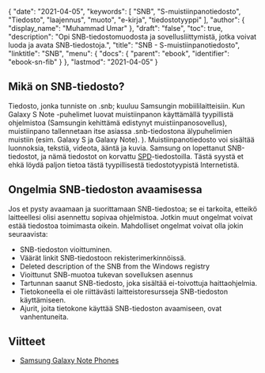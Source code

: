 {
  "date": "2021-04-05",
  "keywords": [
"SNB",
"S-muistiinpanotiedosto",
"Tiedosto",
"laajennus",
"muoto",
"e-kirja",
"tiedostotyyppi"
],
  "author": {
    "display_name": "Muhammad Umar"
},
  "draft": "false",
  "toc": true,
  "description": "Opi SNB-tiedostomuodosta ja sovellusliittymistä, jotka voivat luoda ja avata SNB-tiedostoja.",
  "title": "SNB - S-muistiinpanotiedosto",
  "linktitle": "SNB",
  "menu": {
    "docs": {
      "parent": "ebook",
      "identifier": "ebook-sn-fib"
}
},
  "lastmod": "2021-04-05"
}

## Mikä on SNB-tiedosto?

Tiedosto, jonka tunniste on .snb; kuuluu Samsungin mobiililaitteisiin. Kun Galaxy S Note -puhelimet luovat muistiinpanon käyttämällä tyypillistä ohjelmistoa (Samsungin kehittämä edistynyt muistiinpanosovellus), muistiinpano tallennetaan itse asiassa .snb-tiedostona älypuhelimien muistiin (esim. Galaxy S ja Galaxy Note). ). Muistiinpanotiedosto voi sisältää luonnoksia, tekstiä, videota, ääntä ja kuvia. Samsung on lopettanut SNB-tiedostot, ja nämä tiedostot on korvattu [SPD](/ebook/snb/)-tiedostoilla. Tästä syystä et ehkä löydä paljon tietoa tästä tyypillisestä tiedostotyypistä Internetistä.

## Ongelmia SNB-tiedoston avaamisessa

Jos et pysty avaamaan ja suorittamaan SNB-tiedostoa; se ei tarkoita, etteikö laitteellesi olisi asennettu sopivaa ohjelmistoa. Jotkin muut ongelmat voivat estää tiedostoa toimimasta oikein. Mahdolliset ongelmat voivat olla jokin seuraavista:

- SNB-tiedoston vioittuminen.
- Väärät linkit SNB-tiedostoon rekisterimerkinnöissä.
- Deleted description of the SNB from the Windows registry
- Vioittunut SNB-muotoa tukevan sovelluksen asennus
- Tartunnan saanut SNB-tiedosto, joka sisältää ei-toivottuja haittaohjelmia.
- Tietokoneella ei ole riittävästi laitteistoresursseja SNB-tiedoston käyttämiseen.
- Ajurit, joita tietokone käyttää SNB-tiedoston avaamiseen, ovat vanhentuneita.

## Viitteet

* [Samsung Galaxy Note Phones](https://www.samsung.com/us/mobile/phones/galaxy-note/)




